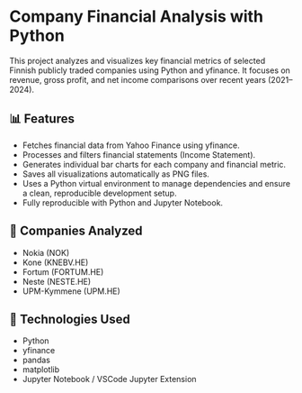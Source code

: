 # Company Financial Analysis with Python

This project analyzes and visualizes key financial metrics of selected Finnish publicly traded companies using Python and yfinance. It focuses on revenue, gross profit, and net income comparisons over recent years (2021–2024).

## 📊 Features
- Fetches financial data from Yahoo Finance using yfinance.
- Processes and filters financial statements (Income Statement).
- Generates individual bar charts for each company and financial metric.
- Saves all visualizations automatically as PNG files.
- Uses a Python virtual environment to manage dependencies and ensure a clean, reproducible development setup.
- Fully reproducible with Python and Jupyter Notebook.

## 🏢 Companies Analyzed
- Nokia (NOK)
- Kone (KNEBV.HE)
- Fortum (FORTUM.HE)
- Neste (NESTE.HE)
- UPM-Kymmene (UPM.HE)

## 🔧 Technologies Used
- Python
- yfinance
- pandas
- matplotlib
- Jupyter Notebook / VSCode Jupyter Extension
